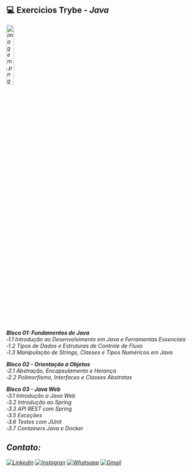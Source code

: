 ## 💻️ Exercicios Trybe - <i>Java<i>

<img src="https://media2.giphy.com/media/e6w3i2arfjIoI8hWy0/giphy.gif?cid=ecf05e47zwr41l2zle2hgii85qd0ott15xy1ue058qpqlopt&rid=giphy.gif&ct=g" alt="imagem.png" style="width: 20%;"> <br>

**Bloco 01: Fundamentos de Java**<br>
 ▫️1.1  Introdução ao Desenvolvimento em Java e Ferramentas Essenciais<br>
 ▫️1.2  Tipos de Dados e Estruturas de Controle de Fluxo<br>
 ▫️1.3  Manipulação de Strings, Classes e Tipos Numéricos em Java<br>


**Bloco 02 - Orientação a Objetos**<br>
 ▫️2.1 Abstração, Encapsulamento e Herança<br>
 ▫️2.2 Polimorfismo, Interfaces e Classes Abstratas<br>
 

**Bloco 03 - Java Web**<br>
 ▫️3.1 Introdução a Java Web<br>
 ▫️3.2  Introdução ao Spring<br>
 ▫️3.3  API REST com Spring<br>
 ▫️3.5  Exceções<br>
 ▫️3.6  Testes com JUnit<br>
 ▫️3.7  Containers Java e Docker<br>
 
## Contato:
[![Linkedin](https://img.shields.io/badge/LinkedIn-0077B5?style=for-the-badge&logo=linkedin&logoColor=white)](https://www.linkedin.com/in/caroline-nunes-devfullstack/)
[![Instagran](https://img.shields.io/badge/Instagram-E4405F?style=for-the-badge&logo=instagram&logoColor=white)](https://www.instagram.com/caarolhn/)
[![Whatsapp](https://img.shields.io/badge/WhatsApp-25D366?style=for-the-badge&logo=whatsapp&logoColor=white)](https://wa.me/48988037114)
[![Gmail](https://img.shields.io/badge/Gmail-D14836?style=for-the-badge&logo=gmail&logoColor=white)](mailto:nunescaroline905@gmail.com)

